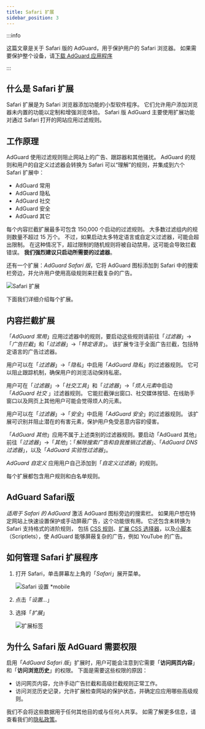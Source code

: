 ```yaml
---
title: Safari 扩展
sidebar_position: 3
---
```


:::info

这篇文章是关于 Safari 版的 AdGuard，用于保护用户的 Safari 浏览器。 如果需要保护整个设备，请[下载 AdGuard 应用程序](https://agrd.io/download-kb-adblock)

:::

## 什么是 Safari 扩展

Safari 扩展是为 Safari 浏览器添加功能的小型软件程序。 它们允许用户添加浏览器未内置的功能以定制和增强浏览体验。 Safari 版 AdGuard 主要使用扩展功能对通过 Safari 打开的网站应用过滤规则。

## 工作原理

AdGuard 使用过滤规则阻止网站上的广告、跟踪器和其他骚扰。 AdGuard 的规则和用户的自定义过滤器会转换为 Safari 可以“理解”的规则，并集成到六个 Safari 扩展中：

- AdGuard 常用
- AdGuard 隐私
- AdGuard 社交
- AdGuard 安全
- AdGuard 其它

每个内容拦截扩展最多可包含 150,000 个启动的过滤规则。 大多数过滤组内的规则数量不超过 15 万个。 不过，如果启动太多特定语言或自定义过滤器，可能会超出限制。 在这种情况下，超过限制的随机规则将被自动禁用，这可能会导致拦截错误。 **我们强烈建议只启动所需要的过滤器**。

还有一个扩展：*AdGuard Safari 版*，它将 AdGuard 图标添加到 Safari 中的搜索栏旁边，并允许用户使用高级规则来拦截复杂的广告。

![Safari 扩展](https://cdn.adtidy.org/content/kb/ad_blocker/safari/adguard-for-safari-icon1.png)

下面我们详细介绍每个扩展。

## 内容拦截扩展

「*AdGuard 常用*」应用过滤器中的规则，要启动这些规则请前往「*过滤器*」→「*广告拦截*」和「*过滤器*」→「*特定语言*」。 该扩展专注于全面广告拦截，包括特定语言的广告过滤器。

用户可以在「*过滤器*」→「*隐私*」中启用「*AdGuard 隐私*」的过滤器规则。 它可以阻止跟踪机制，确保用户的浏览活动保持私密。

用户可在「*过滤器*」→「*社交工具*」和「*过滤器*」→「*烦人元素*中启动「*AdGuard 社交* 」过滤器规则。 它能拦截弹出窗口、社交媒体按钮、在线助手窗口以及网页上其他用户可能会觉得烦人的元素。

用户可以在「*过滤器*」→「*安全*」中启用「*AdGuard 安全*」的过滤器规则。 该扩展可识别并阻止潜在的有害元素，保护用户免受恶意内容的侵害。

「*AdGuard 其他*」应用不属于上述类别的过滤器规则。要启动「AdGuard 其他」 前往「*过滤器*」→「*其他*」：「*解除搜索广告和自我推销过滤器*」、「*AdGuard DNS 过滤器*」，以及「*AdGuard 实验性过滤器*」。

*AdGuard 自定义* 应用用户自己添加到「*自定义过滤器*」的规则。

每个扩展都包含用户规则和白名单规则。

## AdGuard Safari版

*适用于 Safari 的 AdGuard* 激活 AdGuard 图标旁边的搜索栏。 如果用户想在特定网站上快速设置保护或手动屏蔽广告，这个功能很有用。 它还包含未转换为 Safari 支持格式的进阶规则， 包括 [CSS 规则](/general/ad-filtering/create-own-filters#cosmetic-css-rules)、[扩展 CSS 选择器](/general/ad-filtering/create-own-filters#extended-css-selectors)，以及[小脚本](/general/ad-filtering/create-own-filters#scriptlets)（Scriptlets），使 AdGuard 能够屏蔽复杂的广告，例如 YouTube 的广告。

## 如何管理 Safari 扩展程序

1. 打开 Safari，单击屏幕左上角的「*Safari*」展开菜单。

    ![Safari 设置 *mobile](https://cdn.adtidy.org/content/kb/ad_blocker/safari/adguard-for-safari-settings1.png)

1. 点击「*设置...*」

1. 选择「*扩展*」

    ![扩展标签](https://cdn.adtidy.org/content/kb/ad_blocker/safari/adguard-for-safari-extensions1.png)

## 为什么 Safari 版 AdGuard 需要权限

启用「*AdGuard Safari 版*」扩展时，用户可能会注意到它需要「**访问网页内容**」和「**访问浏览历史**」的权限。 下面是需要这些权限的原因：

- 访问网页内容，允许手动广告拦截和高级拦截规则正常工作。
- 访问浏览历史记录，允许扩展检查网站的保护状态，并确定应应用哪些高级规则。

我们不会将这些数据用于任何其他目的或与任何人共享。 如需了解更多信息，请查看我们的[隐私政策](https://adguard.com/privacy.html)。
